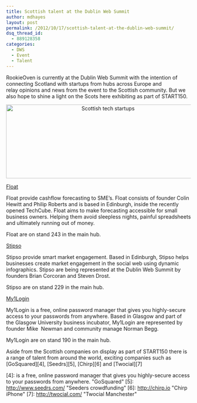 ```yaml
---
title: Scottish talent at the Dublin Web Summit
author: mdhayes
layout: post
permalink: /2012/10/17/scottish-talent-at-the-dublin-web-summit/
dsq_thread_id:
  - 889128358
categories:
  - DWS
  - Event
  - Talent
---
```

RookieOven is currently at the Dublin Web Summit with the intention of connecting Scotland with startups from hubs across Europe and relay opinions and news from the event to the Scottish community. But we also hope to shine a light on the Scots here exhibiting as part of START150.

<p style="text-align: center;">
  <a href="http://www.rookieoven.com/wp-content/uploads/2012/10/scotland.png"><img class="size-full wp-image-6471 aligncenter" title="scotland" src="http://www.rookieoven.com/wp-content/uploads/2012/10/scotland.png" alt="Scottish tech startups" width="540" height="201" /></a>
</p>

[Float][1]

Float provide cashflow forecasting to SME&#8217;s. Float consists of founder Colin Hewitt and Philip Roberts and is based in Edinburgh, inside the recently opened TechCube. Float aims to make forecasting accessible for small business owners. Helping them avoid sleepless nights, painful spreadsheets and ultimately running out of money.

Float are on stand 243 in the main hub.

[Stipso][2]

Stipso provide smart market engagement. Based in Edinburgh, Stipso helps businesses create market engagement in the social web using dynamic infographics. Stipso are being represented at the Dublin Web Summit by founders Brian Corcoran and Steven Drost.

Stipso are on stand 229 in the main hub.

[My1Login][3]

My1Login is a free, online password manager that gives you highly-secure access to your passwords from anywhere. Based in Glasgow and part of the Glasgow University business incubator, My1Login are represented by founder Mike  Newman and community manage Norman Begg.

My1Login are on stand 190 in the main hub.

Aside from the Scottish companies on display as part of START150 there is a range of talent from around the world, exciting companies such as [GoSquared][4], [Seedrs][5], [Chirp][6] and [Twocial][7]

 [1]: http://floatapp.com "Float cash flow forecasting"
 [2]: http://www.stipso.com/ "Stipso infographics"
 [3]: http://my1login.com "My1Login Password security"
 [4]: is a free, online password manager that gives you highly-secure access to your passwords from anywhere. "GoSquared"
 [5]: http://www.seedrs.com/ "Seeders crowdfunding"
 [6]: http://chirp.io "Chirp iPhone"
 [7]: http://twocial.com/ "Twocial Manchester"